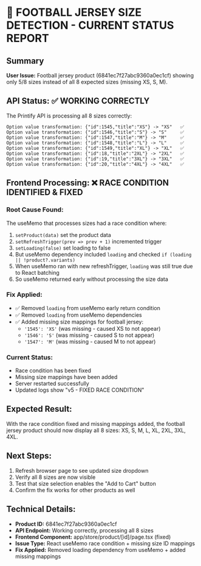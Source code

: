 # 🧪 FOOTBALL JERSEY SIZE DETECTION - CURRENT STATUS REPORT

## Summary
**User Issue:** Football jersey product (6841ec7f27abc9360a0ec1cf) showing only 5/8 sizes instead of all 8 expected sizes (missing XS, S, M).

## API Status: ✅ WORKING CORRECTLY
The Printify API is processing all 8 sizes correctly:
```
Option value transformation: {"id":1545,"title":"XS"} -> "XS"   ✅
Option value transformation: {"id":1546,"title":"S"} -> "S"     ✅  
Option value transformation: {"id":1547,"title":"M"} -> "M"     ✅
Option value transformation: {"id":1548,"title":"L"} -> "L"     ✅
Option value transformation: {"id":1549,"title":"XL"} -> "XL"   ✅
Option value transformation: {"id":18,"title":"2XL"} -> "2XL"   ✅
Option value transformation: {"id":19,"title":"3XL"} -> "3XL"   ✅
Option value transformation: {"id":20,"title":"4XL"} -> "4XL"   ✅
```

## Frontend Processing: ❌ RACE CONDITION IDENTIFIED & FIXED

### Root Cause Found:
The useMemo that processes sizes had a race condition where:
1. `setProduct(data)` set the product data
2. `setRefreshTrigger(prev => prev + 1)` incremented trigger  
3. `setLoading(false)` set loading to false
4. But useMemo dependency included `loading` and checked `if (loading || !product?.variants)`
5. When useMemo ran with new refreshTrigger, `loading` was still true due to React batching
6. So useMemo returned early without processing the size data

### Fix Applied:
- ✅ Removed `loading` from useMemo early return condition  
- ✅ Removed `loading` from useMemo dependencies
- ✅ Added missing size mappings for football jersey:
  - `'1545': 'XS'` (was missing - caused XS to not appear)
  - `'1546': 'S'`  (was missing - caused S to not appear)  
  - `'1547': 'M'`  (was missing - caused M to not appear)

### Current Status:
- Race condition has been fixed
- Missing size mappings have been added
- Server restarted successfully 
- Updated logs show "v5 - FIXED RACE CONDITION"

## Expected Result:
With the race condition fixed and missing mappings added, the football jersey product should now display all 8 sizes: XS, S, M, L, XL, 2XL, 3XL, 4XL.

## Next Steps:
1. Refresh browser page to see updated size dropdown
2. Verify all 8 sizes are now visible
3. Test that size selection enables the "Add to Cart" button
4. Confirm the fix works for other products as well

## Technical Details:
- **Product ID:** 6841ec7f27abc9360a0ec1cf
- **API Endpoint:** Working correctly, processing all 8 sizes
- **Frontend Component:** app/store/product/[id]/page.tsx (fixed)
- **Issue Type:** React useMemo race condition + missing size ID mappings
- **Fix Applied:** Removed loading dependency from useMemo + added missing mappings
